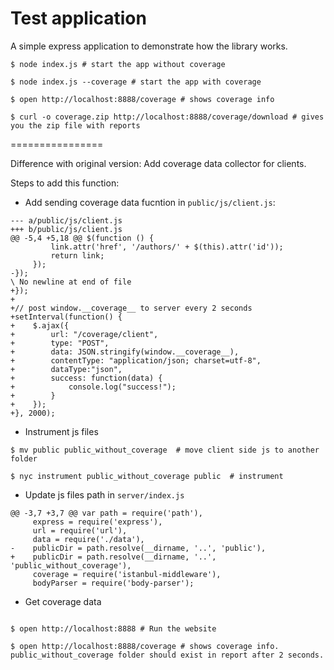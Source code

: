 Test application
================

A simple express application to demonstrate how the library works.

    $ node index.js # start the app without coverage

    $ node index.js --coverage # start the app with coverage

    $ open http://localhost:8888/coverage # shows coverage info

    $ curl -o coverage.zip http://localhost:8888/coverage/download # gives you the zip file with reports

================

Difference with original version: Add coverage data collector for clients.

Steps to add this function:

* Add sending coverage data fucntion in `public/js/client.js`:

```
--- a/public/js/client.js
+++ b/public/js/client.js
@@ -5,4 +5,18 @@ $(function () {
         link.attr('href', '/authors/' + $(this).attr('id'));
         return link;
     });
-});
\ No newline at end of file
+});
+
+// post window.__coverage__ to server every 2 seconds
+setInterval(function() {
+    $.ajax({
+        url: "/coverage/client",
+        type: "POST",
+        data: JSON.stringify(window.__coverage__),
+        contentType: "application/json; charset=utf-8",
+        dataType:"json",
+        success: function(data) {
+            console.log("success!");
+        }
+    });
+}, 2000);
```

* Instrument js files

```
$ mv public public_without_coverage  # move client side js to another folder

$ nyc instrument public_without_coverage public  # instrument
```

* Update js files path in `server/index.js`

```
@@ -3,7 +3,7 @@ var path = require('path'),
     express = require('express'),
     url = require('url'),
     data = require('./data'),
-    publicDir = path.resolve(__dirname, '..', 'public'),
+    publicDir = path.resolve(__dirname, '..', 'public_without_coverage'),
     coverage = require('istanbul-middleware'),
     bodyParser = require('body-parser');
```

* Get coverage data

```

$ open http://localhost:8888 # Run the website

$ open http://localhost:8888/coverage # shows coverage info. public_without_coverage folder should exist in report after 2 seconds.
```